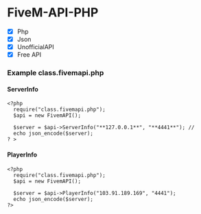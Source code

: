 # FiveM-API-PHP
- [x] Php
- [x] Json
- [x] UnofficialAPI
- [x] Free API

### Example **class.fivemapi.php**
#### ServerInfo
```
<?php
  require("class.fivemapi.php");
  $api = new FivemAPI();
  
  $server = $api->ServerInfo("**127.0.0.1**", "**4441**"); //
  echo json_encode($server);
? >
```

#### PlayerInfo
```
<?php
  require("class.fivemapi.php");
  $api = new FivemAPI();
  
  $server = $api->PlayerInfo("103.91.189.169", "4441");
  echo json_encode($server);
?>
```
